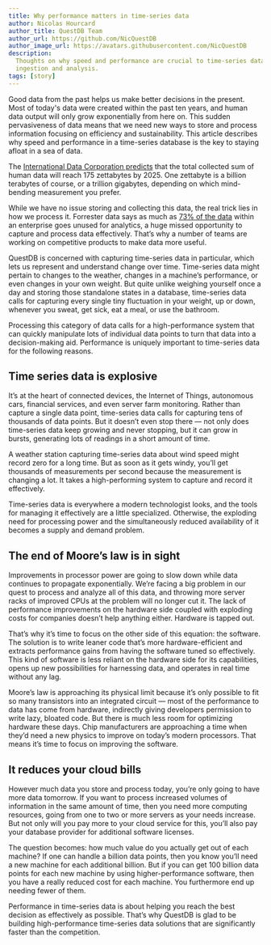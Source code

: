 ```yaml
---
title: Why performance matters in time-series data
author: Nicolas Hourcard
author_title: QuestDB Team
author_url: https://github.com/NicQuestDB
author_image_url: https://avatars.githubusercontent.com/NicQuestDB
description:
  Thoughts on why speed and performance are crucial to time-series databases
  ingestion and analysis.
tags: [story]
---
```


Good data from the past helps us make better decisions in the present. Most of
today's data were created within the past ten years, and human data output will
only grow exponentially from here on. This sudden pervasiveness of data means
that we need new ways to store and process information focusing on efficiency
and sustainability. This article describes why speed and performance in a
time-series database is the key to staying afloat in a sea of data.

<!--truncate-->

The
[International Data Corporation predicts](https://www.seagate.com/files/www-content/our-story/trends/files/idc-seagate-dataage-whitepaper.pdf)
that the total collected sum of human data will reach 175 zettabytes by 2025.
One zettabyte is a billion terabytes of course, or a trillion gigabytes,
depending on which mind-bending measurement you prefer.

While we have no issue storing and collecting this data, the real trick lies in
how we process it. Forrester data says as much as
[73% of the data](https://go.forrester.com/blogs/hadoop-is-datas-darling-for-a-reason/)
within an enterprise goes unused for analytics, a huge missed opportunity to
capture and process data effectively. That’s why a number of teams are working
on competitive products to make data more useful.

QuestDB is concerned with capturing time-series data in particular, which lets
us represent and understand change over time. Time-series data might pertain to
changes to the weather, changes in a machine’s performance, or even changes in
your own weight. But quite unlike weighing yourself once a day and storing those
standalone states in a database, time-series data calls for capturing every
single tiny fluctuation in your weight, up or down, whenever you sweat, get
sick, eat a meal, or use the bathroom.

Processing this category of data calls for a high-performance system that can
quickly manipulate lots of individual data points to turn that data into a
decision-making aid. Performance is uniquely important to time-series data for
the following reasons.

## Time series data is explosive

It’s at the heart of connected devices, the Internet of Things, autonomous cars,
financial services, and even server farm monitoring. Rather than capture a
single data point, time-series data calls for capturing tens of thousands of
data points. But it doesn’t even stop there — not only does time-series data
keep growing and never stopping, but it can grow in bursts, generating lots of
readings in a short amount of time.

A weather station capturing time-series data about wind speed might record zero
for a long time. But as soon as it gets windy, you’ll get thousands of
measurements per second because the measurement is changing a lot. It takes a
high-performing system to capture and record it effectively.

Time-series data is everywhere a modern technologist looks, and the tools for
managing it effectively are a little specialized. Otherwise, the exploding need
for processing power and the simultaneously reduced availability of it becomes a
supply and demand problem.

## The end of Moore’s law is in sight

Improvements in processor power are going to slow down while data continues to
propagate exponentially. We’re facing a big problem in our quest to process and
analyze all of this data, and throwing more server racks of improved CPUs at the
problem will no longer cut it. The lack of performance improvements on the
hardware side coupled with exploding costs for companies doesn’t help anything
either. Hardware is tapped out.

That’s why it’s time to focus on the other side of this equation: the software.
The solution is to write leaner code that’s more hardware-efficient and extracts
performance gains from having the software tuned so effectively. This kind of
software is less reliant on the hardware side for its capabilities, opens up new
possibilities for harnessing data, and operates in real time without any lag.

Moore’s law is approaching its physical limit because it’s only possible to fit
so many transistors into an integrated circuit — most of the performance to data
has come from hardware, indirectly giving developers permission to write lazy,
bloated code. But there is much less room for optimizing hardware these days.
Chip manufacturers are approaching a time when they’d need a new physics to
improve on today’s modern processors. That means it’s time to focus on improving
the software.

## It reduces your cloud bills

However much data you store and process today, you’re only going to have more
data tomorrow. If you want to process increased volumes of information in the
same amount of time, then you need more computing resources, going from one to
two or more servers as your needs increase. But not only will you pay more to
your cloud service for this, you’ll also pay your database provider for
additional software licenses.

The question becomes: how much value do you actually get out of each machine? If
one can handle a billion data points, then you know you’ll need a new machine
for each additional billion. But if you can get 100 billion data points for each
new machine by using higher-performance software, then you have a really reduced
cost for each machine. You furthermore end up needing fewer of them.

Performance in time-series data is about helping you reach the best decision as
effectively as possible. That’s why QuestDB is glad to be building
high-performance time-series data solutions that are significantly faster than
the competition.
